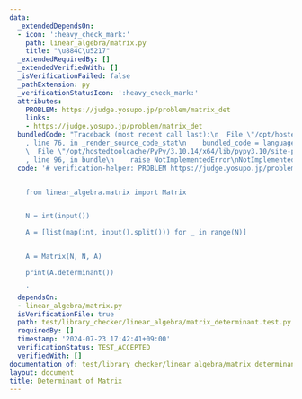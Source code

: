 ```yaml
---
data:
  _extendedDependsOn:
  - icon: ':heavy_check_mark:'
    path: linear_algebra/matrix.py
    title: "\u884C\u5217"
  _extendedRequiredBy: []
  _extendedVerifiedWith: []
  _isVerificationFailed: false
  _pathExtension: py
  _verificationStatusIcon: ':heavy_check_mark:'
  attributes:
    PROBLEM: https://judge.yosupo.jp/problem/matrix_det
    links:
    - https://judge.yosupo.jp/problem/matrix_det
  bundledCode: "Traceback (most recent call last):\n  File \"/opt/hostedtoolcache/PyPy/3.10.14/x64/lib/pypy3.10/site-packages/onlinejudge_verify/documentation/build.py\"\
    , line 76, in _render_source_code_stat\n    bundled_code = language.bundle(\n\
    \  File \"/opt/hostedtoolcache/PyPy/3.10.14/x64/lib/pypy3.10/site-packages/onlinejudge_verify/languages/python.py\"\
    , line 96, in bundle\n    raise NotImplementedError\nNotImplementedError\n"
  code: '# verification-helper: PROBLEM https://judge.yosupo.jp/problem/matrix_det


    from linear_algebra.matrix import Matrix


    N = int(input())

    A = [list(map(int, input().split())) for _ in range(N)]


    A = Matrix(N, N, A)

    print(A.determinant())

    '
  dependsOn:
  - linear_algebra/matrix.py
  isVerificationFile: true
  path: test/library_checker/linear_algebra/matrix_determinant.test.py
  requiredBy: []
  timestamp: '2024-07-23 17:42:41+09:00'
  verificationStatus: TEST_ACCEPTED
  verifiedWith: []
documentation_of: test/library_checker/linear_algebra/matrix_determinant.test.py
layout: document
title: Determinant of Matrix
---
```

